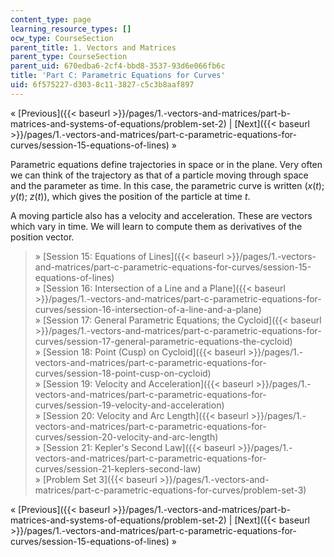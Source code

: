 ```yaml
---
content_type: page
learning_resource_types: []
ocw_type: CourseSection
parent_title: 1. Vectors and Matrices
parent_type: CourseSection
parent_uid: 670edba6-2cf4-bbd8-3537-93d6e066fb6c
title: 'Part C: Parametric Equations for Curves'
uid: 6f575227-d303-8c11-3827-c5c3b8aaf897
---
```


« [Previous]({{< baseurl >}}/pages/1.-vectors-and-matrices/part-b-matrices-and-systems-of-equations/problem-set-2) | [Next]({{< baseurl >}}/pages/1.-vectors-and-matrices/part-c-parametric-equations-for-curves/session-15-equations-of-lines) »

Parametric equations define trajectories in space or in the plane. Very often we can think of the trajectory as that of a particle moving through space and the parameter as time. In this case, the parametric curve is written (_x_(_t_); _y_(_t_); _z_(_t_)), which gives the position of the particle at time _t_.

A moving particle also has a velocity and acceleration. These are vectors which vary in time. We will learn to compute them as derivatives of the position vector.

> » [Session 15: Equations of Lines]({{< baseurl >}}/pages/1.-vectors-and-matrices/part-c-parametric-equations-for-curves/session-15-equations-of-lines)  
> » [Session 16: Intersection of a Line and a Plane]({{< baseurl >}}/pages/1.-vectors-and-matrices/part-c-parametric-equations-for-curves/session-16-intersection-of-a-line-and-a-plane)  
> » [Session 17: General Parametric Equations; the Cycloid]({{< baseurl >}}/pages/1.-vectors-and-matrices/part-c-parametric-equations-for-curves/session-17-general-parametric-equations-the-cycloid)  
> » [Session 18: Point (Cusp) on Cycloid]({{< baseurl >}}/pages/1.-vectors-and-matrices/part-c-parametric-equations-for-curves/session-18-point-cusp-on-cycloid)  
> » [Session 19: Velocity and Acceleration]({{< baseurl >}}/pages/1.-vectors-and-matrices/part-c-parametric-equations-for-curves/session-19-velocity-and-acceleration)  
> » [Session 20: Velocity and Arc Length]({{< baseurl >}}/pages/1.-vectors-and-matrices/part-c-parametric-equations-for-curves/session-20-velocity-and-arc-length)  
> » [Session 21: Kepler's Second Law]({{< baseurl >}}/pages/1.-vectors-and-matrices/part-c-parametric-equations-for-curves/session-21-keplers-second-law)  
> » [Problem Set 3]({{< baseurl >}}/pages/1.-vectors-and-matrices/part-c-parametric-equations-for-curves/problem-set-3)

« [Previous]({{< baseurl >}}/pages/1.-vectors-and-matrices/part-b-matrices-and-systems-of-equations/problem-set-2) | [Next]({{< baseurl >}}/pages/1.-vectors-and-matrices/part-c-parametric-equations-for-curves/session-15-equations-of-lines) »